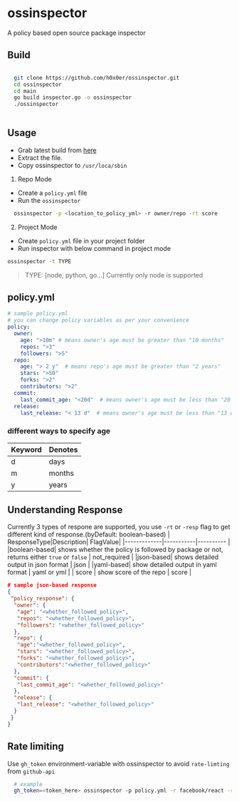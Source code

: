 # ossinspector
A policy based open source package inspector 


## Build

```bash

  git clone https://github.com/h0x0er/ossinspector.git
  cd ossinspector
  cd main
  go build inspector.go -o ossinspector
  ./ossinspector
 
```

## Usage
  
  * Grab latest build from [here](https://github.com/h0x0er/ossinspector/releases)
  * Extract the file.
  * Copy ossinspector to `/usr/loca/sbin`

  1. Repo Mode

  * Create a `policy.yml` file
  * Run the `ossinspector`
  ```bash 
    ossinspector -p <location_to_policy_yml> -r owner/repo -rt score
  ```
  2. Project Mode
  * Create `policy.yml` file in your project folder
  * Run inspector with below command in project mode
  ```bash 
  ossinspector -t TYPE
  ```
  > TYPE: [node, python, go...]
  > Currently only node is supported
  


## policy.yml

```yml
# sample policy.yml
# you can change policy variables as per your convenience
policy:
  owner:
    age: ">10m" # means owner's age must be greater than "10 months"
    repos: ">3" 
    followers: ">5" 
  repo:
    age: "> 2 y"  # means repo's age must be greater than "2 years"
    stars: ">50"  
    forks: ">2"
    contributors: ">2" 
  commit:
    last_commit_age: "<20d"  # means owner's age must be less than "20 days"
  release:
    last_release: "< 13 d"  # means owner's age must be less than "13 days"
```
### different ways to specify age
| Keyword | Denotes |
| ------- | --------- |
| d | days |
| m | months |
| y | years |


## Understanding Response
Currently 3 types of respone are supported, you use `-rt` or `-resp` flag to get different kind of response.(byDefault: boolean-based)
| ResponseType|Description| FlagValue|
|-------------|-----------|---------- |
|boolean-based| shows whether the policy is followed by package or not, returns either `true` or `false` | not_required |
|json-based| shows detailed output in json format | json |
|yaml-based| show detailed output in yaml format | yaml or yml |
| score | show score of the repo | score |

```json
# sample json-based response
{
 "policy_response": {
  "owner": {
   "age": "<whether_followed_policy>",
   "repos": "<whether_followed_policy>",
   "followers": "<whether_followed_policy>"
  },
  "repo": {
   "age":"<whether_followed_policy>",
   "stars": "<whether_followed_policy>",
   "forks": "<whether_followed_policy>",
   "contributors":"<whether_followed_policy>"
  },
  "commit": {
   "last_commit_age": "<whether_followed_policy>"
  },
  "release": {
   "last_release": "<whether_followed_policy>"
  }
 }
}
```
## Rate limiting
Use `gh_token` environment-variable with ossinspector to avoid `rate-limting` from `github-api`


```bash
  # example
  gh_token=<token_here> ossinspector -p policy.yml -r facebook/react -rt score

```
